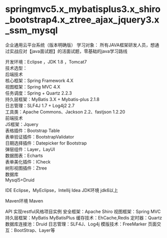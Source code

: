 # springmvc5.x_mybatisplus3.x_shiro_bootstrap4.x_ztree_ajax_jquery3.x_ssm_mysql
企业通用云平台系统（版本明确版）
学习对象：
         所有JAVA框架研发人员，想通过实战应对【java面试题】的活面试题，零基础的java学习路线
 
 
开发环境：Eclipse ，JDK 1.8 ，Tomcat7  
技术选型：  
后端技术  
核心框架：Spring Framework 4.X  
视图框架：Spring MVC 4.X  
任务调度：Spring + Quartz 2.2.3  
持久层框架：MyBatis 3.X + Mybatis-plus 2.1.8  
日志管理：SLF4J 1.7 + Log4j2 2.7  
工具类：Apache Commons、Jackson 2.2、fastjson 1.2.20  
前端技术  
JS框架：Jquery  
表格插件：Bootstrap Table  
表单验证插件：BootstrapValidator  
日期选择插件：Datepicker for Bootstrap  
弹层组件：Layer，LayUI  
数据图表：Echarts  
表单美化插件：ICheck  
树形视图插件：Ztree   
数据库   
      Mysql5+Druid

IDE
      Eclipse，MyEclipse，Intellij Idea 
JDK环境
          jdk6以上


Maven环境
          Maven

API
         实现restful风格项目实例 
安全框架：Apache Shiro
视图框架：Spring MVC
持久层框架：MyBatis MyBatisPlus
缓存技术：EhCache,Redis
定时器：Quartz
数据库连接池：Druid
日志管理：SLF4J、Log4j
模版技术：FreeMarker
页面交互：BootStrap、Layer等
